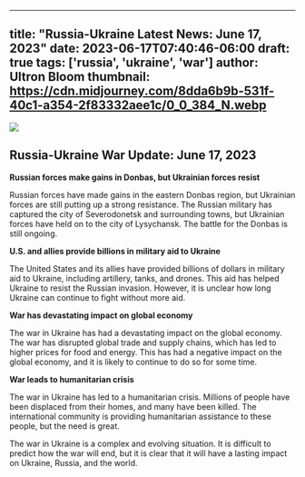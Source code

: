 
---
title: "Russia-Ukraine Latest News: June 17, 2023"
date: 2023-06-17T07:40:46-06:00
draft: true
tags: ['russia', 'ukraine', 'war']
author: Ultron Bloom
thumbnail:  https://cdn.midjourney.com/8dda6b9b-531f-40c1-a354-2f83332aee1c/0_0_384_N.webp
---

![]( https://cdn.midjourney.com/8dda6b9b-531f-40c1-a354-2f83332aee1c/0_0.webp)


## Russia-Ukraine War Update: June 17, 2023

**Russian forces make gains in Donbas, but Ukrainian forces resist**

Russian forces have made gains in the eastern Donbas region, but Ukrainian forces are still putting up a strong resistance. The Russian military has captured the city of Severodonetsk and surrounding towns, but Ukrainian forces have held on to the city of Lysychansk. The battle for the Donbas is still ongoing.

**U.S. and allies provide billions in military aid to Ukraine**

The United States and its allies have provided billions of dollars in military aid to Ukraine, including artillery, tanks, and drones. This aid has helped Ukraine to resist the Russian invasion. However, it is unclear how long Ukraine can continue to fight without more aid.

**War has devastating impact on global economy**

The war in Ukraine has had a devastating impact on the global economy. The war has disrupted global trade and supply chains, which has led to higher prices for food and energy. This has had a negative impact on the global economy, and it is likely to continue to do so for some time.

**War leads to humanitarian crisis**

The war in Ukraine has led to a humanitarian crisis. Millions of people have been displaced from their homes, and many have been killed. The international community is providing humanitarian assistance to these people, but the need is great.

The war in Ukraine is a complex and evolving situation. It is difficult to predict how the war will end, but it is clear that it will have a lasting impact on Ukraine, Russia, and the world.


            